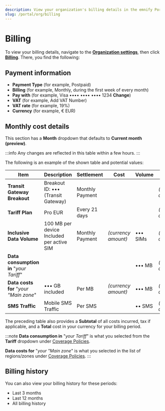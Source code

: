 ```yaml
---
description: View your organization's billing details in the emnify Portal
slug: /portal/org/billing
---
```


# Billing

To view your billing details, navigate to the [**Organization settings**](https://portal.emnify.com/organisation-settings/), then click [**Billing**](https://portal.emnify.com/organisation-settings/billing). 
There, you find the following:

## Payment information

- **Payment Type** (for example, Postpaid)
- **Billing** (for example, Monthly, during the first week of every month)
- **Pay with** (for example, Visa •••• •••• •••• 1234 **Change**)
- **VAT** (for example, Add VAT Number)
- **VAT rate** (for example, 19%)
- **Currency** (for example, € EUR)

## Monthly cost details

This section has a **Month** dropdown that defaults to **Current month (preview)**.

:::info
Any changes are reflected in this table within a few hours.
:::

The following is an example of the shown table and potential values:

| Item | Description | Settlement | Cost | Volume | Total |
| ---- | ----------- | ---------- | ---- | ------ | ----- |
| **Transit Gateway Breakout** | Breakout ID: ••• (Transit Gateway) | Monthly Payment | | | *(currency amount)* |
| **Tariff Plan** | Pro EUR | Every 21 days |  | | *(currency amount)* |
| **Inclusive Data Volume** | 100 MB per device Included per active SIM | Monthly Payment | *(currency amount)* | ••• SIMs | *(currency amount)* |
| **Data consumption in** "*your Tariff*" |  |  |  | ••• MB | *(currency amount)* |
| **Data costs for** "*your "Main zone*"  | ••• GB included | Per MB | *(currency amount)* | ••• MB | *(currency amount)* |
| **SMS Traffic** | Mobile SMS Traffic | Per SMS | | •• SMS | *(currency amount)* |

The preceding table also provides a **Subtotal** of all costs incurred, tax if applicable, and a **Total** cost in your currency for your billing period.

:::note
**Data consumption in** "*your Tariff*" is what you selected from the **Tariff** dropdown under [Coverage Policies](https://portal.emnify.com/device-policies).

**Data costs for** "*your "Main zone*" is what you selected in the list of regions/zones under [Coverage Policies](https://portal.emnify.com/device-policies).
:::

## Billing history

You can also view your billing history for these periods:

- Last 3 months
- Last 12 months
- All billing history
